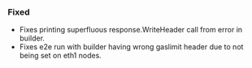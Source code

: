 ### Fixed

- Fixes printing superfluous response.WriteHeader call from error in builder.
- Fixes e2e run with builder having wrong gaslimit header due to not being set on eth1 nodes.